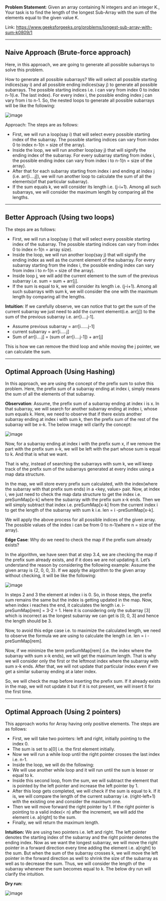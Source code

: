 **Problem Statement**: Given an array containing N integers and an integer K., Your task is to find the length of the longest Sub-Array with the sum of the elements equal to the given value K.

Link: https://www.geeksforgeeks.org/problems/longest-sub-array-with-sum-k0809/1

---------------------------------------------------------------------------------

## Naive Approach (Brute-force approach)

Here, in this approach, we are going to generate all possible subarrays to solve this problem.

How to generate all possible subarrays?
We will select all possible starting indices(say i) and all possible ending indices(say j) to generate all possible subarrays. The possible starting indices i.e. i can vary from index 0 to index n-1(i.e. The last index). For every index i, the possible ending index j can vary from i to n-1. So, the nested loops to generate all possible subarrays will be like the following:

![image](https://github.com/balotraprashant/a2z/assets/69639884/90e15386-fcc1-4735-a3a3-18acde8f2d08)

Approach:
The steps are as follows:

- First, we will run a loop(say i) that will select every possible starting index of the subarray. The possible starting indices can vary from index 0 to index n-1(n = size of the array).
- Inside the loop, we will run another loop(say j) that will signify the ending index of the subarray. For every subarray starting from index i, the possible ending index can vary from index i to n-1(n = size of the array).
- After that for each subarray starting from index i and ending at index j (i.e. arr[i….j]), we will run another loop to calculate the sum of all the elements(of that particular subarray).
- If the sum equals k, we will consider its length i.e. (j-i+1). Among all such subarrays, we will consider the maximum length by comparing all the lengths.

---------------------------------------------------------------------------------

## Better Approach (Using two loops)

The steps are as follows:

- First, we will run a loop(say i) that will select every possible starting index of the subarray. The possible starting indices can vary from index 0 to index n-1(n = array size).
- Inside the loop, we will run another loop(say j) that will signify the ending index as well as the current element of the subarray. For every subarray starting from the index i, the possible ending index can vary from index i to n-1(n = size of the array).
- Inside loop j, we will add the current element to the sum of the previous subarray i.e. sum = sum + arr[j]. 
- If the sum is equal to k, we will consider its length i.e. (j-i+1). Among all such subarrays with sum k, we will consider the one with the maximum length by comparing all the lengths.

**Intuition**: If we carefully observe, we can notice that to get the sum of the current subarray we just need to add the current element(i.e. arr[j]) to the sum of the previous subarray i.e. arr[i….j-1].

- Assume previous subarray = arr[i……j-1]
- current subarray = arr[i…..j]
- Sum of arr[i….j] = (sum of arr[i….j-1]) + arr[j]

This is how we can remove the third loop and while moving the j pointer, we can calculate the sum.

---------------------------------------------------------------------------------

## Optimal Approach (Using Hashing)

In this approach, we are using the concept of the prefix sum to solve this problem. Here, the prefix sum of a subarray ending at index i, simply means the sum of all the elements of that subarray.

**Observation**: Assume, the prefix sum of a subarray ending at index i is x. In that subarray, we will search for another subarray ending at index i, whose sum equals k. Here, we need to observe that if there exists another subarray ending at index i with sum k, then the prefix sum of the rest of the subarray will be x-k. The below image will clarify the concept:

![image](https://github.com/balotraprashant/a2z/assets/69639884/721999ca-1861-4275-931a-a6aa4c7903d6)

Now, for a subarray ending at index i with the prefix sum x, if we remove the part with the prefix sum x-k, we will be left with the part whose sum is equal to k. And that is what we want.

That is why, instead of searching the subarrays with sum k, we will keep track of the prefix sum of the subarrays generated at every index using a map data structure. 

In the map, we will store every prefix sum calculated, with the index(where the subarray with that prefix sum ends) in a <key, value> pair. Now, at index i, we just need to check the map data structure to get the index i.e. preSumMap[x-k] where the subarray with the prefix sum x-k ends. Then we will simply subtract that index i.e. preSumMap[x-k] from the current index i to get the length of the subarray with sum k i.e. len = i -preSumMap[x-k].

We will apply the above process for all possible indices of the given array. The possible values of the index i can be from 0 to n-1(where n = size of the array).

**Edge Case**: Why do we need to check the map if the prefix sum already exists?

In the algorithm, we have seen that at step 3.4, we are checking the map if the prefix sum already exists, and if it does we are not updating it. Let’s understand the reason by considering the following example:
Assume the given array is {2, 0, 0, 3}. If we apply the algorithm to the given array without checking, it will be like the following:

![image](https://github.com/balotraprashant/a2z/assets/69639884/6ec2adbc-7a12-4723-8df6-8bbaa377e3d3)

In steps 2 and 3 the element at index i is 0. So, in those steps, the prefix sum remains the same but the index is getting updated in the map. Now, when index i reaches the end, it calculates the length i.e. i-preSumMap[rem] = 3-2 = 1. Here it is considering only the subarray [3] which is incorrect as the longest subarray we can get is [0, 0, 3] and hence the length should be 3.

Now, to avoid this edge case i.e. to maximize the calculated length, we need to observe the formula we are using to calculate the length i.e. len = i - preSumMap[rem].

Now, if we minimize the term preSumMap[rem] (i.e. the index where the subarray with sum x-k ends), we will get the maximum length. That is why we will consider only the first or the leftmost index where the subarray with sum x-k ends. After that, we will not update that particular index even if we get a similar subarray ending at a later index.

So, we will check the map before inserting the prefix sum. If it already exists in the map, we will not update it but if it is not present, we will insert it for the first time.

---------------------------------------------------------------------------------

## Optimal Approach (Using 2 pointers)

This approach works for Array having only positive elements. The steps are as follows:

- First, we will take two pointers: left and right, initially pointing to the index 0.
- The sum is set to a[0] i.e. the first element initially.
- Now we will run a while loop until the right pointer crosses the last index i.e. n-1.
- Inside the loop, we will do the following:
- We will use another while loop and it will run until the sum is lesser or equal to k.
- Inside this second loop, from the sum, we will subtract the element that is pointed by the left pointer and increase the left pointer by 1.
- After this loop gets completed, we will check if the sum is equal to k. If it is, we will compare the length of the current subarray i.e. (right-left+1) with the existing one and consider the maximum one.
- Then we will move forward the right pointer by 1. If the right pointer is pointing to a valid index(< n) after the increment, we will add the element i.e. a[right] to the sum.
- Finally, we will return the maximum length.

**Intuition:** We are using two pointers i.e. left and right. The left pointer denotes the starting index of the subarray and the right pointer denotes the ending index. Now as we want the longest subarray, we will move the right pointer in a forward direction every time adding the element i.e. a[right] to the sum. But when the sum of the subarray crosses k, we will move the left pointer in the forward direction as well to shrink the size of the subarray as well as to decrease the sum. Thus, we will consider the length of the subarray whenever the sum becomes equal to k.
The below dry run will clarify the intuition.

**Dry run:**

![image](https://github.com/balotraprashant/a2z/assets/69639884/23578074-68a8-4600-b980-4a6243bf1e98)
